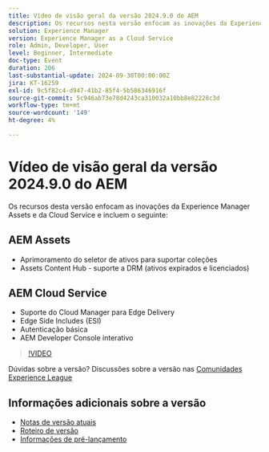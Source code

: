 ```yaml
---
title: Vídeo de visão geral da versão 2024.9.0 do AEM
description: Os recursos nesta versão enfocam as inovações da Experience Manager Assets e da Cloud Service e incluem o seguinte:AEM Assets - Aprimoramento do Seletor de ativos para suportar coleções​ Assets Content Hub - suporte a DRM (ativos expirados e licenciados)​AEM Cloud Service - Suporte da Cloud Manager para Edge Delivery​ ​ ​ Edge Side Includes (ESI)Autenticação básicaInterativa AEM Developer Console
solution: Experience Manager
version: Experience Manager as a Cloud Service
role: Admin, Developer, User
level: Beginner, Intermediate
doc-type: Event
duration: 206
last-substantial-update: 2024-09-30T00:00:00Z
jira: KT-16259
exl-id: 9c5f82c4-d947-41b2-85f4-5b586346916f
source-git-commit: 5c946ab73e78d4243ca310032a10bb8e82228c3d
workflow-type: tm+mt
source-wordcount: '149'
ht-degree: 4%

---
```


# Vídeo de visão geral da versão 2024.9.0 do AEM

Os recursos desta versão enfocam as inovações da Experience Manager Assets e da Cloud Service e incluem o seguinte:

## AEM Assets

* Aprimoramento do seletor de ativos para suportar coleções&#x200B;
* Assets Content Hub - suporte a DRM (ativos expirados e licenciados)&#x200B;

## AEM Cloud Service

* Suporte do Cloud Manager para Edge Delivery&#x200B;
* Edge Side Includes (ESI)&#x200B;
* Autenticação básica&#x200B;
* AEM Developer Console interativo

>[!VIDEO](https://video.tv.adobe.com/v/3434847/?learn=on)

Dúvidas sobre a versão?  Discussões sobre a versão nas [Comunidades Experience League](https://adobe.ly/4eqofkS)

## Informações adicionais sobre a versão

* [Notas de versão atuais](https://experienceleague.adobe.com/docs/experience-manager-cloud-service/content/release-notes/home.html?lang=pt-BR)
* [Roteiro de versão](https://experienceleague.adobe.com/docs/experience-manager-release-information/aem-release-updates/update-releases-roadmap.html?lang=pt-BR)
* [Informações de pré-lançamento](https://experienceleague.adobe.com/docs/experience-manager-cloud-service/content/release-notes/prerelease.html)
